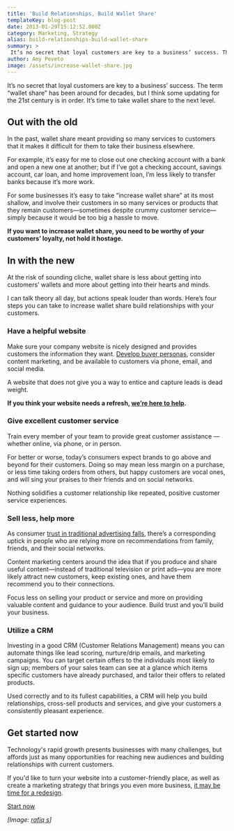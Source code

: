```yaml
---
title: 'Build Relationships, Build Wallet Share'
templateKey: blog-post
date: 2013-01-29T15:12:52.000Z
category: Marketing, Strategy
alias: build-relationships-build-wallet-share
summary: > 
 It’s no secret that loyal customers are key to a business’ success. The term "wallet share" has been around for decades, but I think some updating for the 21st century is in order. It’s time to take wallet share to the next level.
author: Amy Peveto
image: /assets/increase-wallet-share.jpg
---
```


It’s no secret that loyal customers are key to a business’ success. The term “wallet share” has been around for decades, but I think some updating for the 21st century is in order. It’s time to take wallet share to the next level.

Out with the old
----------------

In the past, wallet share meant providing so many services to customers that it makes it difficult for them to take their business elsewhere.

For example, it’s easy for me to close out one checking account with a bank and open a new one at another; but if I’ve got a checking account, savings account, car loan, and home improvement loan, I’m less likely to transfer banks because it’s more work.

For some businesses it’s easy to take “increase wallet share” at its most shallow, and involve their customers in so many services or products that they remain customers—sometimes despite crummy customer service—simply because it would be too big a hassle to move.

**If you want to increase wallet share, you need to be worthy of your customers’ loyalty, not hold it hostage.**

In with the new
---------------

At the risk of sounding cliche, wallet share is less about getting into customers’ wallets and more about getting into their hearts and minds.

I can talk theory all day, but actions speak louder than words. Here’s four steps you can take to increase wallet share build relationships with your customers.

### Have a helpful website

Make sure your company website is nicely designed and provides customers the information they want. [Develop buyer personas](/2010/08/31/better-market-targeting-through-buyer-personas), consider content marketing, and be available to customers via phone, email, and social media.

A website that does not give you a way to entice and capture leads is dead weight.

**If you think your website needs a refresh, [we’re here to help](/we-design-drupal-websites).**

### Give excellent customer service

Train every member of your team to provide great customer assistance — whether online, via phone, or in person.

For better or worse, today’s consumers expect brands to go above and beyond for their customers. Doing so may mean less margin on a purchase, or less time taking orders from others, but happy customers are vocal ones, and will sing your praises to their friends and on social networks.

Nothing solidifies a customer relationship like repeated, positive customer service experiences.

### Sell less, help more

As consumer [trust in traditional advertising falls](/blog/08/28/2012/sell-less-help-more), there’s a corresponding uptick in people who are relying more on recommendations from family, friends, and their social networks.

Content marketing centers around the idea that if you produce and share useful content—instead of traditional television or print ads—you are more likely attract new customers, keep existing ones, and have them recommend you to their connections.

Focus less on selling your product or service and more on providing valuable content and guidance to your audience. Build trust and you’ll build your business.

### Utilize a CRM

Investing in a good CRM (Customer Relations Management) means you can automate things like lead scoring, nurture/drip emails, and marketing campaigns. You can target certain offers to the individuals most likely to sign up; members of your sales team can see at a glance which items specific customers have already purchased, and tailor their offers to related products.

Used correctly and to its fullest capabilities, a CRM will help you build relationships, cross-sell products and services, and give your customers a consistently pleasant experience.

Get started now
---------------

Technology's rapid growth presents businesses with many challenges, but affords just as many opportunities for reaching new audiences and building relationships with current customers.

If you'd like to turn your website into a customer-friendly place, as well as create a marketing strategy that brings you even more business, [it may be time for a redesign](/we-redesign-bad-websites).

[Start now](/we-redesign-bad-websites)

_\[Image: [rafiq s](http://www.flickr.com/photos/rafiqs/5624782522/)\]_